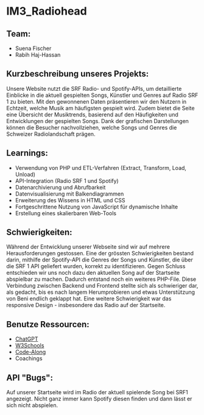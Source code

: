 # IM3_Radiohead

## Team:
- Suena Fischer
- Rabih Haj-Hassan

## Kurzbeschreibung unseres Projekts:
Unsere Website nutzt die SRF Radio- und Spotify-APIs, um detaillierte Einblicke in die aktuell gespielten Songs, Künstler
und Genres auf Radio SRF 1 zu bieten. Mit den gewonnenen Daten präsentieren wir den Nutzern
in Echtzeit, welche Musik am häufigsten gespielt wird. Zudem bietet die Seite eine Übersicht der Musiktrends, basierend auf den Häufigkeiten und Entwicklungen der gespielten Songs. Dank der grafischen Darstellungen können die Besucher nachvollziehen, welche Songs und Genres die Schweizer Radiolandschaft prägen.

## Learnings:
- Verwendung von PHP und ETL-Verfahren (Extract, Transform, Load, Unload)
- API-Integration (Radio SRF 1 und Spotify)
- Datenarchivierung und Abrufbarkeit
- Datenvisualisierung mit Balkendiagrammen
- Erweiterung des Wissens in HTML und CSS
- Fortgeschrittene Nutzung von JavaScript für dynamische Inhalte
- Erstellung eines skalierbaren Web-Tools

## Schwierigkeiten:
Während der Entwicklung unserer Webseite sind wir auf mehrere Herausforderungen gestossen. Eine der grössten Schwierigkeiten bestand darin, mithilfe der Spotify-API die Genres der Songs und Künstler, die über die SRF 1 API geliefert wurden, korrekt zu identifizieren. Gegen Schluss entschieden wir uns noch dazu den aktuellen Song auf der Startseite abspielbar zu machen. Dadurch entstand noch ein weiteres PHP-File. Diese Verbindung zwischen Backend und Frontend stellte sich als schwieriger dar, als gedacht, bis es nach langem Herumprobieren und etwas Unterstützung von Beni endlich geklappt hat. Eine weitere Schwierigkeit war das responsive Design - insbesondere das Radio auf der Startseite.

## Benutze Ressourcen:
- [ChatGPT](https://chat.openai.com)
- [W3Schools](https://www.w3schools.com)
- [Code-Along](https://github.com/Interaktive-Medien/DB-PHP)
- Coachings

## API "Bugs":
Auf unserer Startseite wird im Radio der aktuell spielende Song bei SRF1 angezeigt. Nicht ganz immer kann Spotify diesen finden und dann lässt er sich nicht abspielen. 

